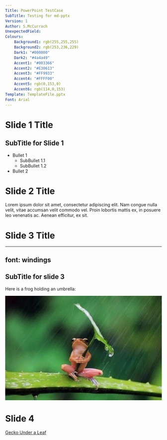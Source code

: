 ```yaml
---
Title: PowerPoint TestCase
SubTitle: Testing for md-pptx
Version: 1
Author: S.McCurrach
UnexpectedField:
Colours: 
    Background1: rgb(255,255,255)
    Background2: rgb(253,236,229)
    Dark1: "#000000"
    Dark2: "#4a4a49"
    Accent1: "#003366"
    Accent2: "#E30613"
    Accent3: "#FF9933"
    Accent4: "#FFFF00"
    Accent5: rgb(0,153,0)
    Accent6: rgb(114,0,153)
Template: TemplateFile.pptx
Font: Arial
---
```


# Slide 1 Title

## SubTitle for Slide 1

- Bullet 1
	- SubBullet 1.1
    - SubBullet 1.2
- Bullet 2

# Slide 2 Title

Lorem ipsum dolor sit amet, consectetur adipiscing elit. Nam congue nulla velit, vitae accumsan velit commodo vel. Proin lobortis <span colour="R0 G200 B20">mattis ex</span>, in posuere leo venenatis ac. Aenean efficitur, ex sit. 

# Slide 3 Title
---
font: windings
---

## SubTitle for slide 3

Here is a frog holding an umbrella:

![Frog holding brolly](./tests/FrogBrolly.png)

# Slide 4

[Gecko Under a Leaf](https://www.shutterstock.com/shutterstock/photos/735308662/display_1500/stock-photo-silhouette-of-a-lizard-shadow-on-a-green-tropical-leaf-in-nature-on-a-blue-and-green-background-735308662.jpg)
